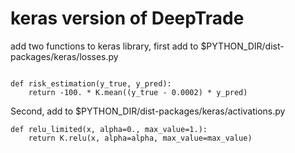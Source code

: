 keras version of DeepTrade
===

add two functions to keras library, first add to $PYTHON_DIR/dist-packages/keras/losses.py
```

def risk_estimation(y_true, y_pred):
    return -100. * K.mean((y_true - 0.0002) * y_pred)

```

Second, add to $PYTHON_DIR/dist-packages/keras/activations.py

```
def relu_limited(x, alpha=0., max_value=1.):
    return K.relu(x, alpha=alpha, max_value=max_value)

```
